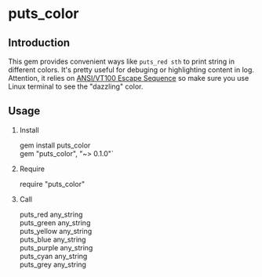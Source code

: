 puts_color
==========

## Introduction
This gem provides convenient ways like `puts_red sth` to print string in different colors. It's pretty useful for debuging or highlighting content in log. Attention, it relies on [ANSI/VT100 Escape Sequence](http://en.wikipedia.org/wiki/ANSI_escape_code) so make sure you use Linux terminal to see the "dazzling" color.

## Usage
1. Install
  
    gem install puts_color  
    gem "puts_color", "~> 0.1.0"`

2. Require
  
    require "puts_color"
	
3. Call
  
    puts_red any_string  
	puts_green any_string  
	puts_yellow any_string  
	puts_blue any_string  
	puts_purple any_string  
	puts_cyan any_string  
	puts_grey any_string



